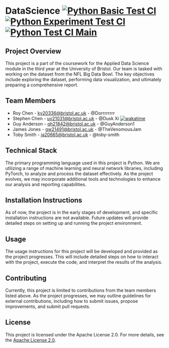 # DataScience [![Python Basic Test CI](https://github.com/Uob-DataScience-2024/DataScience/actions/workflows/auto_test_ci.yml/badge.svg)](https://github.com/Uob-DataScience-2024/DataScience/actions/workflows/auto_test_ci.yml) [![Python Experiment Test CI](https://github.com/Uob-DataScience-2024/DataScience/actions/workflows/auto_test_ci_experiment.yml/badge.svg)](https://github.com/Uob-DataScience-2024/DataScience/actions/workflows/auto_test_ci_experiment.yml) [![Python Test CI Main](https://github.com/Uob-DataScience-2024/DataScience/actions/workflows/auto_test_ci_main.yml/badge.svg)](https://github.com/Uob-DataScience-2024/DataScience/actions/workflows/auto_test_ci_main.yml)


## Project Overview
This project is a part of the coursework for the Applied Data Science module in the third year at the University of Bristol. Our team is tasked with working on the dataset from the NFL Big Data Bowl. The key objectives include exploring the dataset, performing data visualization, and ultimately preparing a comprehensive report.

## Team Members
- Roy Chen - ky20336@bristol.ac.uk - @Dorrrrrrrr
- Stephen Chen - uv21031@bristol.ac.uk - @Dusk Xi [![wakatime](https://wakatime.com/badge/user/23381c4b-372b-46eb-b687-994db38af858/project/018e2ead-93bd-4e6b-a12e-2c3fa87c45a9.svg)](https://wakatime.com/badge/user/23381c4b-372b-46eb-b687-994db38af858/project/018e2ead-93bd-4e6b-a12e-2c3fa87c45a9)
- Guy Anderson - qh21842@bristol.ac.uk - @GuyAnderson1
- James Jones - gw21491@bristol.ac.uk - @TheVenomousJam
- Toby Smith - ja20665@bristol.ac.uk - @toby-smith

## Technical Stack
The primary programming language used in this project is Python. We are utilizing a range of machine learning and neural network libraries, including PyTorch, to analyze and process the dataset effectively. As the project evolves, we may incorporate additional tools and technologies to enhance our analysis and reporting capabilities.

## Installation Instructions
As of now, the project is in the early stages of development, and specific installation instructions are not available. Future updates will provide detailed steps on setting up and running the project environment.

## Usage
The usage instructions for this project will be developed and provided as the project progresses. This will include detailed steps on how to interact with the project, execute the code, and interpret the results of the analysis.

## Contributing
Currently, this project is limited to contributions from the team members listed above. As the project progresses, we may outline guidelines for external contributions, including how to submit issues, propose improvements, and submit pull requests.

## License
This project is licensed under the Apache License 2.0. For more details, see the [Apache License 2.0](https://www.apache.org/licenses/LICENSE-2.0).
